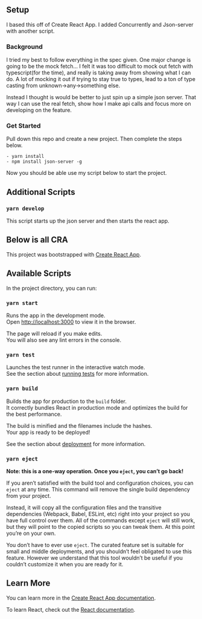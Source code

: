 ## Setup

I based this off of Create React App. I added Concurrently and Json-server with another script.

### Background

I tried my best to follow everything in the spec given. One major change is going to be the mock fetch... I felt it was too difficult to mock out fetch with typescript(for the time), and really is taking away from showing what I can do. A lot of mocking it out if trying to stay true to types, lead to a ton of type casting from unknown->any->something else.

Instead I thought is would be better to just spin up a simple json server. That way I can use the real fetch, show how I make api calls and focus more on developing on the feature.

### Get Started

Pull down this repo and create a new project. Then complete the steps below.

    - yarn install
    - npm install json-server -g

Now you should be able use my script below to start the project.

## Additional Scripts

### `yarn develop`

This script starts up the json server and then starts the react app.

## Below is all CRA

This project was bootstrapped with [Create React App](https://github.com/facebook/create-react-app).

## Available Scripts

In the project directory, you can run:

### `yarn start`

Runs the app in the development mode.<br />
Open [http://localhost:3000](http://localhost:3000) to view it in the browser.

The page will reload if you make edits.<br />
You will also see any lint errors in the console.

### `yarn test`

Launches the test runner in the interactive watch mode.<br />
See the section about [running tests](https://facebook.github.io/create-react-app/docs/running-tests) for more information.

### `yarn build`

Builds the app for production to the `build` folder.<br />
It correctly bundles React in production mode and optimizes the build for the best performance.

The build is minified and the filenames include the hashes.<br />
Your app is ready to be deployed!

See the section about [deployment](https://facebook.github.io/create-react-app/docs/deployment) for more information.

### `yarn eject`

**Note: this is a one-way operation. Once you `eject`, you can’t go back!**

If you aren’t satisfied with the build tool and configuration choices, you can `eject` at any time. This command will remove the single build dependency from your project.

Instead, it will copy all the configuration files and the transitive dependencies (Webpack, Babel, ESLint, etc) right into your project so you have full control over them. All of the commands except `eject` will still work, but they will point to the copied scripts so you can tweak them. At this point you’re on your own.

You don’t have to ever use `eject`. The curated feature set is suitable for small and middle deployments, and you shouldn’t feel obligated to use this feature. However we understand that this tool wouldn’t be useful if you couldn’t customize it when you are ready for it.

## Learn More

You can learn more in the [Create React App documentation](https://facebook.github.io/create-react-app/docs/getting-started).

To learn React, check out the [React documentation](https://reactjs.org/).
